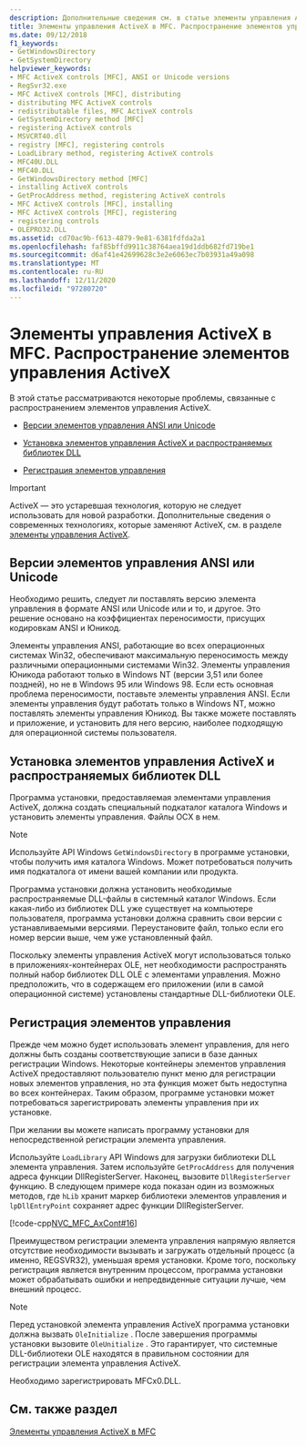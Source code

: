 ```yaml
---
description: Дополнительные сведения см. в статье элементы управления ActiveX в MFC. распространение элементов управления ActiveX
title: Элементы управления ActiveX в MFC. Распространение элементов управления ActiveX
ms.date: 09/12/2018
f1_keywords:
- GetWindowsDirectory
- GetSystemDirectory
helpviewer_keywords:
- MFC ActiveX controls [MFC], ANSI or Unicode versions
- RegSvr32.exe
- MFC ActiveX controls [MFC], distributing
- distributing MFC ActiveX controls
- redistributable files, MFC ActiveX controls
- GetSystemDirectory method [MFC]
- registering ActiveX controls
- MSVCRT40.dll
- registry [MFC], registering controls
- LoadLibrary method, registering ActiveX controls
- MFC40U.DLL
- MFC40.DLL
- GetWindowsDirectory method [MFC]
- installing ActiveX controls
- GetProcAddress method, registering ActiveX controls
- MFC ActiveX controls [MFC], installing
- MFC ActiveX controls [MFC], registering
- registering controls
- OLEPRO32.DLL
ms.assetid: cd70ac9b-f613-4879-9e81-6381fdfda2a1
ms.openlocfilehash: faf85bffd9911c38764aea19d1ddb682fd719be1
ms.sourcegitcommit: d6af41e42699628c3e2e6063ec7b03931a49a098
ms.translationtype: MT
ms.contentlocale: ru-RU
ms.lasthandoff: 12/11/2020
ms.locfileid: "97280720"
---
```

# <a name="mfc-activex-controls-distributing-activex-controls"></a>Элементы управления ActiveX в MFC. Распространение элементов управления ActiveX

В этой статье рассматриваются некоторые проблемы, связанные с распространением элементов управления ActiveX.

- [Версии элементов управления ANSI или Unicode](#_core_ansi_or_unicode_control_versions)

- [Установка элементов управления ActiveX и распространяемых библиотек DLL](#_core_installing_activex_controls_and_redistributable_dlls)

- [Регистрация элементов управления](#_core_registering_controls)

>[!IMPORTANT]
> ActiveX — это устаревшая технология, которую не следует использовать для новой разработки. Дополнительные сведения о современных технологиях, которые заменяют ActiveX, см. в разделе [элементы управления ActiveX](activex-controls.md).

## <a name="ansi-or-unicode-control-versions"></a><a name="_core_ansi_or_unicode_control_versions"></a> Версии элементов управления ANSI или Unicode

Необходимо решить, следует ли поставлять версию элемента управления в формате ANSI или Unicode или и то, и другое. Это решение основано на коэффициентах переносимости, присущих кодировкам ANSI и Юникод.

Элементы управления ANSI, работающие во всех операционных системах Win32, обеспечивают максимальную переносимость между различными операционными системами Win32. Элементы управления Юникода работают только в Windows NT (версии 3,51 или более поздней), но не в Windows 95 или Windows 98. Если есть основная проблема переносимости, поставьте элементы управления ANSI. Если элементы управления будут работать только в Windows NT, можно поставлять элементы управления Юникод. Вы также можете поставлять и приложение, и установить для него версию, наиболее подходящую для операционной системы пользователя.

## <a name="installing-activex-controls-and-redistributable-dlls"></a><a name="_core_installing_activex_controls_and_redistributable_dlls"></a> Установка элементов управления ActiveX и распространяемых библиотек DLL

Программа установки, предоставляемая элементами управления ActiveX, должна создать специальный подкаталог каталога Windows и установить элементы управления. Файлы OCX в нем.

> [!NOTE]
> Используйте API Windows `GetWindowsDirectory` в программе установки, чтобы получить имя каталога Windows. Может потребоваться получить имя подкаталога от имени вашей компании или продукта.

Программа установки должна установить необходимые распространяемые DLL-файлы в системный каталог Windows. Если какая-либо из библиотек DLL уже существует на компьютере пользователя, программа установки должна сравнить свои версии с устанавливаемыми версиями. Переустановите файл, только если его номер версии выше, чем уже установленный файл.

Поскольку элементы управления ActiveX могут использоваться только в приложениях-контейнерах OLE, нет необходимости распространять полный набор библиотек DLL OLE с элементами управления. Можно предположить, что в содержащем его приложении (или в самой операционной системе) установлены стандартные DLL-библиотеки OLE.

## <a name="registering-controls"></a><a name="_core_registering_controls"></a> Регистрация элементов управления

Прежде чем можно будет использовать элемент управления, для него должны быть созданы соответствующие записи в базе данных регистрации Windows. Некоторые контейнеры элементов управления ActiveX предоставляют пользователю пункт меню для регистрации новых элементов управления, но эта функция может быть недоступна во всех контейнерах. Таким образом, программе установки может потребоваться зарегистрировать элементы управления при их установке.

При желании вы можете написать программу установки для непосредственной регистрации элемента управления.

Используйте `LoadLibrary` API Windows для загрузки библиотеки DLL элемента управления. Затем используйте `GetProcAddress` для получения адреса функции DllRegisterServer. Наконец, вызовите `DllRegisterServer` функцию. В следующем примере кода показан один из возможных методов, где `hLib` хранит маркер библиотеки элементов управления и `lpDllEntryPoint` сохраняет адрес функции DllRegisterServer.

[!code-cpp[NVC_MFC_AxCont#16](codesnippet/cpp/mfc-activex-controls-distributing-activex-controls_1.cpp)]

Преимуществом регистрации элемента управления напрямую является отсутствие необходимости вызывать и загружать отдельный процесс (а именно, REGSVR32), уменьшая время установки. Кроме того, поскольку регистрация является внутренним процессом, программа установки может обрабатывать ошибки и непредвиденные ситуации лучше, чем внешний процесс.

> [!NOTE]
> Перед установкой элемента управления ActiveX программа установки должна вызвать `OleInitialize` . После завершения программы установки вызовите `OleUnitialize` . Это гарантирует, что системные DLL-библиотеки OLE находятся в правильном состоянии для регистрации элемента управления ActiveX.

Необходимо зарегистрировать MFCx0.DLL.

## <a name="see-also"></a>См. также раздел

[Элементы управления ActiveX в MFC](mfc-activex-controls.md)
